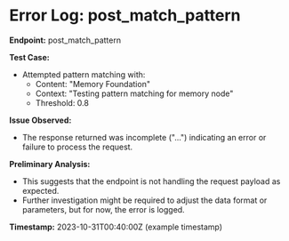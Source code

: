# Error Log: post_match_pattern

**Endpoint:** post_match_pattern

**Test Case:**
- Attempted pattern matching with:
  - Content: "Memory Foundation"
  - Context: "Testing pattern matching for memory node"
  - Threshold: 0.8

**Issue Observed:**
- The response returned was incomplete ("...") indicating an error or failure to process the request.

**Preliminary Analysis:**
- This suggests that the endpoint is not handling the request payload as expected.
- Further investigation might be required to adjust the data format or parameters, but for now, the error is logged.

**Timestamp:** 2023-10-31T00:40:00Z (example timestamp)
